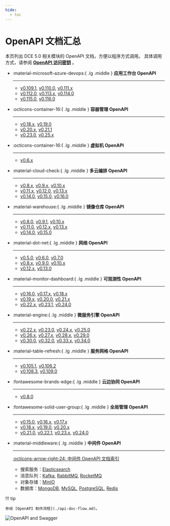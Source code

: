 ```yaml
---
hide:
  - toc
---
```


# OpenAPI 文档汇总

本页列出 DCE 5.0 相关模块的 OpenAPI 文档，方便以程序方式调用。
具体调用方式，请参阅 **[OpenAPI 访问密钥](https://docs.daocloud.io/ghippo/user-guide/personal-center/accesstoken/)** 。

<div class="grid cards" markdown>

-   :material-microsoft-azure-devops:{ .lg .middle } __应用工作台 OpenAPI__

    ---

    - [v0.109.1](./amamba/v0.109.1.md), [v0.110.0](./amamba/v0.110.0.md), [v0.111.x](./amamba/v0.111.0.md)
    - [v0.112.0](./amamba/v0.112.0.md), [v0.113.x](./amamba/v0.113.0.md), [v0.114.0](./amamba/v0.114.0.md)
    - [v0.115.0](./amamba/v0.115.0.md), [v0.116.0](./amamba/v0.116.0.md)

-   :octicons-container-16:{ .lg .middle } __容器管理 OpenAPI__

    ---

    - [v0.18.x](./kpanda/v0.18.0.md), [v0.19.0](./kpanda/v0.19.0.md)
    - [v0.20.x](./kpanda/v0.20.0.md), [v0.21.1](./kpanda/v0.21.1.md)
    - [v0.23.0](./kpanda/v0.23.0.md), [v0.25.x](./kpanda/v0.25.0.md)

-   :octicons-container-16:{ .lg .middle } __虚拟机 OpenAPI__

    ---

    - [v0.6.x](./virtnest/v0.6.0.md)

-   :material-cloud-check:{ .lg .middle } __多云编排 OpenAPI__

    ---

    - [v0.8.x](./kairship/v0.8.0.md), [v0.9.x](./kairship/v0.9.0.md), [v0.10.x](./kairship/v0.10.0.md)
    - [v0.11.x](./kairship/v0.11.0.md), [v0.12.0](./kairship/v0.12.0.md), [v0.13.x](./kairship/v0.13.0.md)
    - [v0.14.0](./kairship/v0.14.0.md), [v0.15.0](./kairship/v0.15.0.md), [v0.16.0](./kairship/v0.16.0.md)

-   :material-warehouse:{ .lg .middle } __镜像仓库 OpenAPI__

    ---

    - [v0.8.0](./kangaroo/v0.8.0.md), [v0.9.1](./kangaroo/v0.9.1.md), [v0.10.x](./kangaroo/v0.10.0.md)
    - [v0.11.0](./kangaroo/v0.11.0.md), [v0.12.x](./kangaroo/v0.12.0.md), [v0.13.x](./kangaroo/v0.13.0.md)
    - [v0.14.0](./kangaroo/v0.14.0.md), [v0.15.0](./kangaroo/v0.15.0.md)

-   :material-dot-net:{ .lg .middle } __网络 OpenAPI__

    ---

    - [v0.5.0](./spidernet/v0.5.0.md), [v0.6.0](./spidernet/v0.6.0.md), [v0.7.0](./spidernet/v0.7.0.md)
    - [v0.8.x](./spidernet/v0.8.0.md), [v0.9.0](./spidernet/v0.9.0.md), [v0.10.x](./spidernet/v0.10.0.md)
    - [v0.12.x](./spidernet/v0.12.0.md), [v0.13.0](./spidernet/v0.13.0.md)

-   :material-monitor-dashboard:{ .lg .middle } __可观测性 OpenAPI__

    ---

    - [v0.16.0](./insight/v0.16.0.md), [v0.17.x](./insight/v0.17.0.md), [v0.18.x](./insight/v0.18.0.md)
    - [v0.19.x](./insight/v0.19.0.md), [v0.20.0](./insight/v0.20.0.md), [v0.21.x](./insight/v0.21.0.md)
    - [v0.22.x](./insight/v0.22.0.md), [v0.23.1](./insight/v0.23.1.md), [v0.24.0](./insight/v0.24.0.md)

-   :material-engine:{ .lg .middle } __微服务引擎 OpenAPI__

    ---

    - [v0.22.x](./skoala/v0.22.1.md), [v0.23.0](./skoala/v0.23.0.md), [v0.24.x](./skoala/v0.24.0.md), [v0.25.0](./skoala/v0.25.0.md)
    - [v0.26.x](./skoala/v0.26.0.md), [v0.27.x](./skoala/v0.27.0.md), [v0.28.x](./skoala/v0.28.0.md), [v0.29.0](./skoala/v0.29.0.md)
    - [v0.30.0](./skoala/v0.30.0.md), [v0.32.0](./skoala/v0.32.0.md), [v0.33.x](./skoala/v0.33.0.md), [v0.34.0](./skoala/v0.34.0.md)

-   :material-table-refresh:{ .lg .middle } __服务网格 OpenAPI__

    ---

    - [v0.105.1](./mspider/v0.105.1.md), [v0.106.2](./mspider/v0.106.2.md)
    - [v0.108.3](./mspider/v0.108.3.md), [v0.109.0](./mspider/v0.109.0.md)

-   :fontawesome-brands-edge:{ .lg .middle } __云边协同 OpenAPI__

    ---

    - [v0.8.0](./kant/v0.8.0.md)

-   :fontawesome-solid-user-group:{ .lg .middle } __全局管理 OpenAPI__

    ---

    - [v0.15.0](./ghippo/v0.15.0.md), [v0.16.x](./ghippo/v0.16.0.md), [v0.17.x](./ghippo/v0.17.0.md)
    - [v0.18.x](./ghippo/v0.18.0.md), [v0.19.0](./ghippo/v0.19.0.md), [v0.20.x](./ghippo/v0.20.0.md)
    - [v0.21.0](./ghippo/v0.21.0.md), [v0.22.1](./ghippo/v0.22.1.md), [v0.23.x](./ghippo/v0.23.0.md), [v0.24.0](./ghippo/v0.24.0.md)

-   :material-middleware:{ .lg .middle } __中间件 OpenAPI__

    ---

    [:octicons-arrow-right-24: 中间件 OpenAPI 文档索引](./midware.md)

    - 搜索服务：[Elasticsearch](./mcamel/elasticsearch/elasticsearch-v0.7.0.md)
    - 消息队列：[Kafka](./mcamel/kafka/kafka-v0.5.0.md),
      [RabbitMQ](./mcamel/rabbitmq/rabbitmq-v0.10.0.md),
      [RocketMQ](./mcamel/rocketmq/rocketmq-v0.1.1.md)
    - 对象存储：[MinIO](./mcamel/minio/minio-v0.5.0.md)
    - 数据库：[MongoDB](./mcamel/mongodb/mongodb-v0.1.0.md),
      [MySQL](./mcamel/mysql/mysql-v0.10.0.md),
      [PostgreSQL](./mcamel/postgresql/postgresql-v0.1.0.md),
      [Redis](./mcamel/redis/redis-v0.7.0.md)

</div>

!!! tip

    参阅 [OpenAPI 制作流程](./api-doc-flow.md)。

![OpenAPI and Swagger](https://docs.daocloud.io/daocloud-docs-images/docs/openapi/images/index.png)
